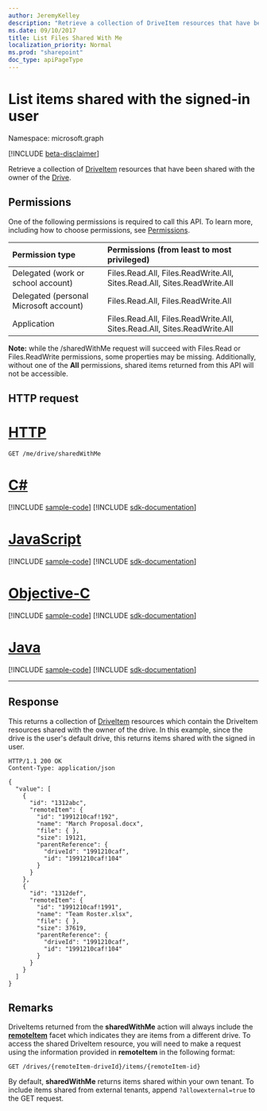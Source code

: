 ```yaml
---
author: JeremyKelley
description: "Retrieve a collection of DriveItem resources that have been shared with the owner of the Drive."
ms.date: 09/10/2017
title: List Files Shared With Me
localization_priority: Normal
ms.prod: "sharepoint"
doc_type: apiPageType
---
```

# List items shared with the signed-in user

Namespace: microsoft.graph

[!INCLUDE [beta-disclaimer](../../includes/beta-disclaimer.md)]

Retrieve a collection of [DriveItem](../resources/driveitem.md) resources that have been shared with the owner of the [Drive](../resources/drive.md).

## Permissions

One of the following permissions is required to call this API. To learn more, including how to choose permissions, see [Permissions](/graph/permissions-reference).

|Permission type      | Permissions (from least to most privileged)              |
|:--------------------|:---------------------------------------------------------|
|Delegated (work or school account) | Files.Read.All, Files.ReadWrite.All, Sites.Read.All, Sites.ReadWrite.All    |
|Delegated (personal Microsoft account) | Files.Read.All, Files.ReadWrite.All    |
|Application | Files.Read.All, Files.ReadWrite.All, Sites.Read.All, Sites.ReadWrite.All |

**Note:** while the /sharedWithMe request will succeed with Files.Read or Files.ReadWrite permissions, some properties may be missing.
Additionally, without one of the  **All** permissions, shared items returned from this API will not be accessible.

## HTTP request


# [HTTP](#tab/http)
<!-- { "blockType": "request", "name": "shared-with-me", "scopes": "files.read", "target": "action" } -->

```msgraph-interactive
GET /me/drive/sharedWithMe
```
# [C#](#tab/csharp)
[!INCLUDE [sample-code](../includes/snippets/csharp/shared-with-me-csharp-snippets.md)]
[!INCLUDE [sdk-documentation](../includes/snippets/snippets-sdk-documentation-link.md)]

# [JavaScript](#tab/javascript)
[!INCLUDE [sample-code](../includes/snippets/javascript/shared-with-me-javascript-snippets.md)]
[!INCLUDE [sdk-documentation](../includes/snippets/snippets-sdk-documentation-link.md)]

# [Objective-C](#tab/objc)
[!INCLUDE [sample-code](../includes/snippets/objc/shared-with-me-objc-snippets.md)]
[!INCLUDE [sdk-documentation](../includes/snippets/snippets-sdk-documentation-link.md)]

# [Java](#tab/java)
[!INCLUDE [sample-code](../includes/snippets/java/shared-with-me-java-snippets.md)]
[!INCLUDE [sdk-documentation](../includes/snippets/snippets-sdk-documentation-link.md)]

---


## Response

This returns a collection of [DriveItem](../resources/driveitem.md) resources which contain the DriveItem resources shared with the owner of the drive.
In this example, since the drive is the user's default drive, this returns items shared with the signed in user.

<!-- {"blockType": "response", "@odata.type": "Collection(microsoft.graph.driveItem)", "truncated": true} -->

```http
HTTP/1.1 200 OK
Content-Type: application/json

{
  "value": [
    {
      "id": "1312abc",
      "remoteItem": {
        "id": "1991210caf!192",
        "name": "March Proposal.docx",
        "file": { },
        "size": 19121,
        "parentReference": {
          "driveId": "1991210caf",
          "id": "1991210caf!104"
        }
      }
    },
    {
      "id": "1312def",
      "remoteItem": {
        "id": "1991210caf!1991",
        "name": "Team Roster.xlsx",
        "file": { },
        "size": 37619,
        "parentReference": {
          "driveId": "1991210caf",
          "id": "1991210caf!104"
        }
      }
    }
  ]
}
```

## Remarks

DriveItems returned from the **sharedWithMe** action will always include the [**remoteItem**](../resources/remoteitem.md) facet which indicates they are items from a different drive.
To access the shared DriveItem resource, you will need to make a request using the information provided in **remoteItem** in the following format:

<!-- { "blockType": "ignored", "name": "drives-get-remoteitem" } -->

```http
GET /drives/{remoteItem-driveId}/items/{remoteItem-id}
```
By default, **sharedWithMe** returns items shared within your own tenant. To include items shared from external tenants, append `?allowexternal=true` to the GET request.

<!--
{
  "type": "#page.annotation",
  "description": "List the items shared with the owner of a drive.",
  "keywords": "drive,onedrive.drive,default drive",
  "section": "documentation",
  "tocPath": "Sharing/Shared with me",
  "suppressions": [
  ]
}
-->


